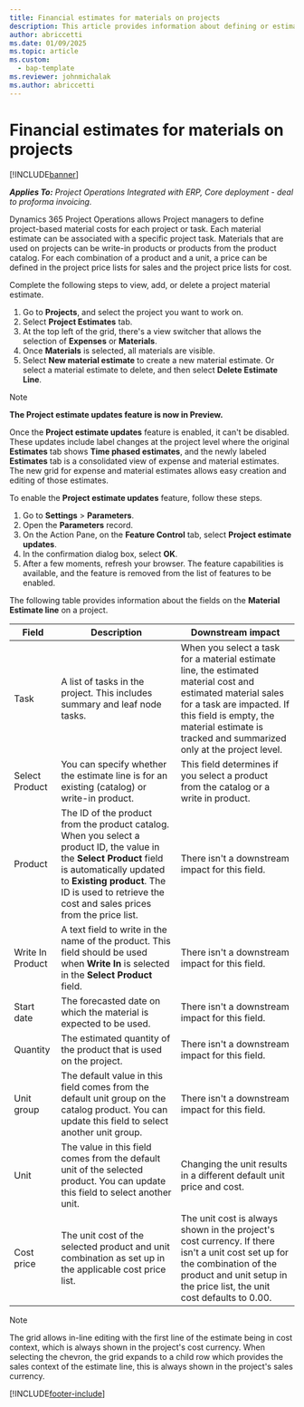 ```yaml
---
title: Financial estimates for materials on projects
description: This article provides information about defining or estimating project-based materials.
author: abriccetti
ms.date: 01/09/2025
ms.topic: article
ms.custom: 
  - bap-template
ms.reviewer: johnmichalak
ms.author: abriccetti
---
```


# Financial estimates for materials on projects

[!INCLUDE[banner](../includes/banner.md)]

_**Applies To:** Project Operations Integrated with ERP, Core deployment - deal to proforma invoicing._

Dynamics 365 Project Operations allows Project managers to define project-based material costs for each project or task. Each material estimate can be associated with a specific project task. Materials that are used on projects can be write-in products or products from the product catalog. For each combination of a product and a unit, a price can be defined in the project price lists for sales and the project price lists for cost.  

Complete the following steps to view, add, or delete a project material estimate.

1. Go to **Projects**, and select the project you want to work on.
1. Select **Project Estimates** tab.
1. At the top left of the grid, there's a view switcher that allows the selection of **Expenses** or **Materials**.
1. Once **Materials** is selected, all materials are visible.
1. Select **New material estimate** to create a new material estimate. Or select a material estimate to delete, and then select **Delete Estimate Line**.

> [!NOTE]
> **The Project estimate updates feature is now in Preview.**
>
> Once the **Project estimate updates** feature is enabled, it can't be disabled. These updates include label changes at the project level where the original **Estimates** tab shows **Time phased estimates**, and the newly labeled **Estimates** tab is a consolidated view of expense and material estimates. The new grid for expense and material estimates allows easy creation and editing of those estimates.
>
>To enable the **Project estimate updates** feature, follow these steps.
>
>1. Go to **Settings** \> **Parameters**.
>1. Open the **Parameters** record.
>1. On the Action Pane, on the **Feature Control** tab, select **Project estimate updates**.
>1. In the confirmation dialog box, select **OK**.
>1. After a few moments, refresh your browser. The feature capabilities is available, and the feature is removed from the list of features to be enabled. 

The following table provides information about the fields on the **Material Estimate line** on a project. 

| **Field** | **Description** | **Downstream impact** |
| --- | --- | --- |
| Task | A list of tasks in the project. This includes summary and leaf node tasks. | When you select a task for a material estimate line, the estimated material cost and estimated material sales for a task are impacted. If this field is empty, the material estimate is tracked and summarized only at the project level. |
| Select Product |  You can specify whether the estimate line is for an existing (catalog) or write-in product. | This field determines if you select a product from the catalog or a write in product. |
| Product | The ID of the product from the product catalog. When you select a product ID, the value in the **Select Product** field is automatically updated to **Existing product**. The ID is used to retrieve the cost and sales prices from the price list. | There isn't a downstream impact for this field. |
| Write In Product | A text field to write in the name of the product. This field should be used when **Write In** is selected in the **Select Product** field.| There isn't a downstream impact for this field. |
| Start date | The forecasted date on which the material is expected to be used. | There isn't a downstream impact for this field. |
| Quantity | The estimated quantity of the product that is used on the project. | There isn't a downstream impact for this field. |
| Unit group | The default value in this field comes from the default unit group on the catalog product. You can update this field to select another unit group. | There isn't a downstream impact for this field. |
| Unit | The value in this field comes from the default unit of the selected product. You can update this field to select another unit. | Changing the unit results in a different default unit price and cost. |
| Cost price | The unit cost of the selected product and unit combination as set up in the applicable cost price list. | The unit cost is always shown in the project's cost currency. If there isn't a unit cost set up for the combination of the product and unit setup in the price list, the unit cost defaults to 0.00. |

>[!NOTE]
> The grid allows in-line editing with the first line of the estimate being in cost context, which is always shown in the project's cost currency. When selecting the chevron, the grid expands to a child row which provides the sales context of the estimate line, this is always shown in the project's sales currency.    

[!INCLUDE[footer-include](../includes/footer-banner.md)]
